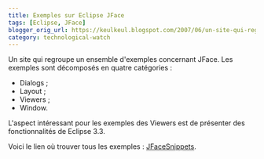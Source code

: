 ```yaml
---
title: Exemples sur Eclipse JFace
tags: [Eclipse, JFace]
blogger_orig_url: https://keulkeul.blogspot.com/2007/06/un-site-qui-regroupe-un-ensemble.html
category: technological-watch
---
```


Un site qui regroupe un ensemble d'exemples concernant JFace. Les exemples sont décomposés en quatre catégories :

* Dialogs ;
* Layout ;
* Viewers ;
* Window.

L'aspect intéressant pour les exemples des Viewers est de présenter des fonctionnalités de Eclipse 3.3.

Voici le lien où trouver tous les exemples : [JFaceSnippets](http://wiki.eclipse.org/index.php/JFaceSnippets).